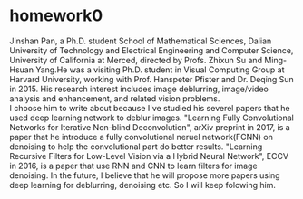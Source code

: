 # homework0
Jinshan Pan, a Ph.D. student  School of Mathematical Sciences, Dalian University of Technology and Electrical Engineering and Computer Science, University of California at Merced, directed by Profs.  Zhixun Su and Ming-Hsuan Yang.He was a visiting Ph.D. student in Visual Computing Group at Harvard University, working with Prof. Hanspeter Pfister and Dr. Deqing Sun in 2015.
His research interest includes image deblurring, image/video analysis and enhancement, and related vision problems.  
I choose him to write about because I've studied his severel papers that he used deep learning network to deblur images.
"Learning Fully Convolutional Networks for Iterative Non-blind Deconvolution", arXiv preprint in 2017, is a paper that he introduce a fully convolutional neruel network(FCNN) on denoising to help the convolutional part do better results.
"Learning Recursive Filters for Low-Level Vision via a Hybrid Neural Network", ECCV in 2016, is a paper that use RNN and CNN to learn filters for image denoising.
In the future, I believe that he will propose more papers using deep learning for deblurring, denoising etc. So I will keep folowing him.
